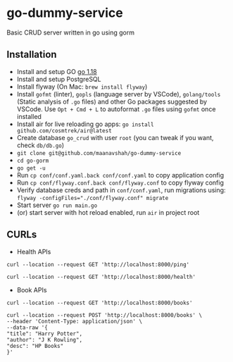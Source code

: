 # go-dummy-service
Basic CRUD server written in go using gorm

## Installation
* Install and setup GO [go 1.18](https://go.dev/dl/)
* Install and setup PostgreSQL
* Install flyway (On Mac: `brew install flyway`)
* Install `gofmt` (linter), `gopls` (language server by VSCode), `golang/tools` (Static analysis of `.go` files) and other Go packages suggested by VSCode. Use `Opt + Cmd + L` to autoformat `.go` files using `gofmt` once installed
* Install air for live reloading go apps: `go install github.com/cosmtrek/air@latest`
* Create database `go_crud` with user `root` (you can tweak if you want, check `db/db.go`)
* `git clone git@github.com/maanavshah/go-dummy-service`
* `cd go-gorm`
* `go get -u`
* Run `cp conf/conf.yaml.back conf/conf.yaml` to copy application config
* Run `cp conf/flyway.conf.back conf/flyway.conf` to copy flyway config
* Verify database creds and path in `conf/conf.yaml`, run migrations using: `flyway -configFiles="./conf/flyway.conf" migrate`
* Start server `go run main.go`
* (or) start server with hot reload enabled, run `air` in project root

## CURLs

* Health APIs

```
curl --location --request GET 'http://localhost:8000/ping'

curl --location --request GET 'http://localhost:8000/health'
```

* Book APIs 

```
curl --location --request GET 'http://localhost:8000/books'

curl --location --request POST 'http://localhost:8000/books' \
--header 'Content-Type: application/json' \
--data-raw '{
"title": "Harry Potter",
"author": "J K Rowling",
"desc": "HP Books"
}'
```
